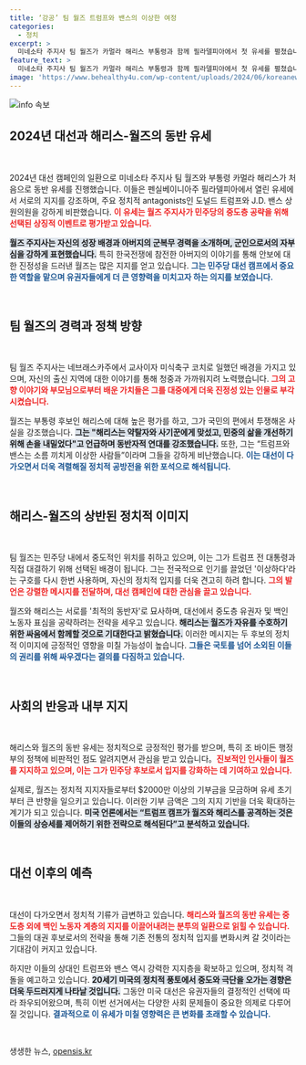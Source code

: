 ```yaml
---
title: ‘강공’ 팀 월즈 트럼프와 밴스의 이상한 여정
categories:
  - 정치
excerpt: >
  미네소타 주지사 팀 월즈가 카멀라 해리스 부통령과 함께 필라델피아에서 첫 유세를 펼쳤습니다. 그는 트럼프를 향해 강력한 비판을 하며, 소름 끼치고 이상한 경쟁 상대들과의 대결을 예고했습니다. 월즈의 빠른 토론 제안과 해리스의 전투적인 지지 발언이 눈길을 끌고 있습니다.
feature_text: >
  미네소타 주지사 팀 월즈가 카멀라 해리스 부통령과 함께 필라델피아에서 첫 유세를 펼쳤습니다. 그는 트럼프를 향해 강력한 비판을 하며, 소름 끼치고 이상한 경쟁 상대들과의 대결을 예고했습니다. 월즈의 빠른 토론 제안과 해리스의 전투적인 지지 발언이 눈길을 끌고 있습니다.
image: 'https://www.behealthy4u.com/wp-content/uploads/2024/06/koreanews.jpg'
---
```


<p><img src="https://www.behealthy4u.com/wp-content/uploads/2024/06/koreanews.jpg" alt="info 속보" /></p>

<h2 data-ke-size="size26">2024년 대선과 해리스-월즈의 동반 유세</h2>

<p data-ke-size="size16">&nbsp;</p>

<p>2024년 대선 캠페인의 일환으로 미네소타 주지사 팀 월즈와 부통령 카멀라 해리스가 처음으로 동반 유세를 진행했습니다. 이들은 펜실베이니아주 필라델피아에서 열린 유세에서 서로의 지지를 강조하며, 주요 정치적 antagonists인 도널드 트럼프와 J.D. 밴스 상원의원을 강하게 비판했습니다. <b><span style="color: #ee2323;">이 유세는 월즈 주지사가 민주당의 중도층 공략을 위해 선택된 상징적 이벤트로 평가받고 있습니다.</span></b> </p>

<p><b><span style="background-color: #21538527;">월즈 주지사는 자신의 성장 배경과 아버지의 군복무 경력을 소개하며, 군인으로서의 자부심을 강하게 표현했습니다.</span></b> 특히 한국전쟁에 참전한 아버지의 이야기를 통해 안보에 대한 진정성을 드러낸 월즈는 많은 지지를 얻고 있습니다. <b><span style="color: #1a5490;">그는 민주당 대선 캠프에서 중요한 역할을 맡으며 유권자들에게 더 큰 영향력을 미치고자 하는 의지를 보였습니다.</span></b></p>

<p data-ke-size="size16">&nbsp;</p>

<h2 data-ke-size="size26">팀 월즈의 경력과 정책 방향</h2>

<p data-ke-size="size16">&nbsp;</p>

<p>팀 월즈 주지사는 네브래스카주에서 교사이자 미식축구 코치로 일했던 배경을 가지고 있으며, 자신의 출신 지역에 대한 이야기를 통해 청중과 가까워지려 노력했습니다. <b><span style="color: #ee2323;">그의 고향 이야기와 부모님으로부터 배운 가치들은 그를 대중에게 더욱 진정성 있는 인물로 부각시켰습니다.</span></b> </p>

<p>월즈는 부통령 후보인 해리스에 대해 높은 평가를 하고, 그가 국민의 편에서 투쟁해온 사실을 강조했습니다. <b><span style="background-color: #21538527;">그는 "해리스는 약탈자와 사기꾼에게 맞섰고, 민중의 삶을 개선하기 위해 손을 내밀었다"고 언급하며 동반자적 연대를 강조했습니다.</span></b> 또한, 그는 “트럼프와 밴스는 소름 끼치게 이상한 사람들”이라며 그들을 강하게 비난했습니다. <b><span style="color: #1a5490;">이는 대선이 다가오면서 더욱 격렬해질 정치적 공방전을 위한 포석으로 해석됩니다.</span></b></p>

<p data-ke-size="size16">&nbsp;</p>

<h2 data-ke-size="size26">해리스-월즈의 상반된 정치적 이미지</h2>

<p data-ke-size="size16">&nbsp;</p>

<p>팀 월즈는 민주당 내에서 중도적인 위치를 취하고 있으며, 이는 그가 트럼프 전 대통령과 직접 대결하기 위해 선택된 배경이 됩니다. 그는 전국적으로 인기를 끌었던 '이상하다'라는 구호를 다시 한번 사용하며, 자신의 정치적 입지를 더욱 견고히 하려 합니다. <b><span style="color: #ee2323;">그의 발언은 강렬한 메시지를 전달하며, 대선 캠페인에 대한 관심을 끌고 있습니다.</span></b></p>

<p>월즈와 해리스는 서로를 '최적의 동반자'로 묘사하며, 대선에서 중도층 유권자 및 백인 노동자 표심을 공략하려는 전략을 세우고 있습니다. <b><span style="background-color: #21538527;">해리스는 월즈가 자유를 수호하기 위한 싸움에서 함께할 것으로 기대한다고 밝혔습니다.</span></b> 이러한 메시지는 두 후보의 정치적 이미지에 긍정적인 영향을 미칠 가능성이 높습니다. <b><span style="color: #1a5490;">그들은 국토를 넘어 소외된 이들의 권리를 위해 싸우겠다는 결의를 다짐하고 있습니다.</span></b></p>

<p data-ke-size="size16">&nbsp;</p>

<h2 data-ke-size="size26">사회의 반응과 내부 지지</h2>

<p data-ke-size="size16">&nbsp;</p>

<p>해리스와 월즈의 동반 유세는 정치적으로 긍정적인 평가를 받으며, 특히 조 바이든 행정부의 정책에 비판적인 점도 알려지면서 관심을 받고 있습니다。<b><span style="color: #ee2323;">진보적인 인사들이 월즈를 지지하고 있으며, 이는 그가 민주당 후보로서 입지를 강화하는 데 기여하고 있습니다.</span></b></p>

<p>실제로, 월즈는 정치적 지지자들로부터 $2000만 이상의 기부금을 모금하며 유세 초기부터 큰 반향을 일으키고 있습니다. 이러한 기부 금액은 그의 지지 기반을 더욱 확대하는 계기가 되고 있습니다. <b><span style="background-color: #21538527;">미국 언론에서는 “트럼프 캠프가 월즈와 해리스를 공격하는 것은 이들의 상승세를 제어하기 위한 전략으로 해석된다”고 분석하고 있습니다.</span></b></p>

<p data-ke-size="size16">&nbsp;</p>

<h2 data-ke-size="size26">대선 이후의 예측</h2>

<p data-ke-size="size16">&nbsp;</p>

<p>대선이 다가오면서 정치적 기류가 급변하고 있습니다. <b><span style="color: #ee2323;">해리스와 월즈의 동반 유세는 중도층 외에 백인 노동자 계층의 지지를 이끌어내려는 분투의 일환으로 읽힐 수 있습니다.</span></b> 그들의 대권 후보로서의 전략을 통해 기존 전통의 정치적 입지를 변화시켜 갈 것이라는 기대감이 커지고 있습니다.</p>

<p>하지만 이들의 상대인 트럼프와 밴스 역시 강력한 지지층을 확보하고 있으며, 정치적 격돌을 예고하고 있습니다. <b><span style="background-color: #21538527;">20세기 미국의 정치적 풍토에서 중도와 극단을 오가는 경향은 더욱 두드러지게 나타날 것입니다.</span></b> 그동안 미국 대선은 유권자들의 결정적인 선택에 따라 좌우되어왔으며, 특히 이번 선거에서는 다양한 사회 문제들이 중요한 의제로 다루어질 것입니다. <b><span style="color: #1a5490;">결과적으로 이 유세가 미칠 영향력은 큰 변화를 초래할 수 있습니다.</span></b></p>

<p data-ke-size="size16">&nbsp;</p>
생생한 뉴스, <a href="https://opensis.kr" rel="dofollow">opensis.kr</a>


